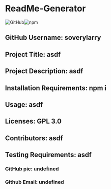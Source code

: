 
  # ReadMe-Generator
<img alt="GitHub" src="https://img.shields.io/github/license/bpr59/ReadMe_Generator?style=flat-square"><img alt="npm" src="https://img.shields.io/npm/v/fs?style=flat-square">
## GitHub Username: soverylarry
## Project Title: asdf
## Project Description: asdf
## Installation Requirements: npm i
## Usage: asdf
## Licenses: GPL 3.0
## Contributors: asdf
## Testing Requirements: asdf
### GitHub pic: undefined
### Github Email: undefined

